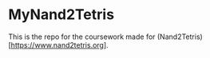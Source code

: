 # MyNand2Tetris
This is the repo for the coursework made for (Nand2Tetris)[https://www.nand2tetris.org].

